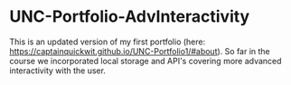 # UNC-Portfolio-AdvInteractivity
This is an updated version of my first portfolio (here: https://captainquickwit.github.io/UNC-Portfolio1/#about). So far in the course we incorporated local storage and API's covering more advanced interactivity with the user. 
